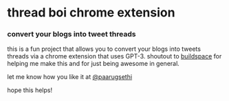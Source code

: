 # thread boi chrome extension
### convert your blogs into tweet threads

this is a fun project that allows you to convert your blogs into tweets threads via a chrome extension that uses GPT-3. shoutout to [buildspace](https://twitter.com/_buildspace) for helping me make this and for just being awesome in general.

let me know how you like it at [@paarugsethi](https://twitter.com/paarugsethi)

hope this helps!